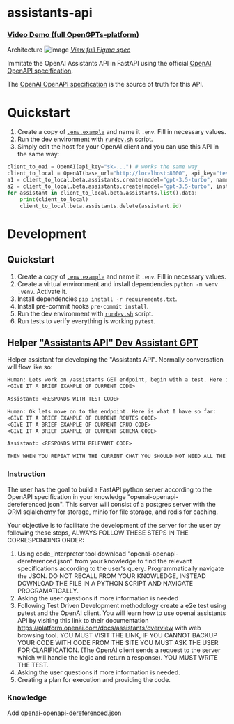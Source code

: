 # assistants-api

### [Video Demo (full OpenGPTs-platform)](https://youtu.be/yPdIEKb3jWc)

Architecture
![image](https://github.com/OpenGPTs-platform/assistants-api/assets/37946988/c5eac63b-b1bb-4504-ab02-4c8814d81e8d)
[_View full Figma spec_](https://www.figma.com/file/RBobTMUNS6EtelpTDyYqnA/Open-GPTs?type=whiteboard&node-id=0%3A1&t=Ga2G6MUOUiNjqe3l-1)

Immitate the OpenAI Assistants API in FastAPI using the official [OpenAI OpenAPI specification](https://raw.githubusercontent.com/openai/openai-openapi/master/openapi.yaml).

The [OpenAI OpenAPI specification](https://raw.githubusercontent.com/openai/openai-openapi/master/openapi.yaml) is the source of truth for this API.

# Quickstart

1. Create a copy of [`.env.example`](./.env.example) and name it `.env`. Fill in necessary values.
2. Run the dev environment with [`rundev.sh`](./rundev.sh) script.
3. Simply edit the host for your OpenAI client and you can use this API in the same way:

```python
client_to_oai = OpenAI(api_key="sk-...") # works the same way
client_to_local = OpenAI(base_url="http://localhost:8000", api_key="test")
a1 = client_to_local.beta.assistants.create(model="gpt-3.5-turbo", name="test")
a2 = client_to_local.beta.assistants.create(model="gpt-3.5-turbo", instruction="You are real-human")
for assistant in client_to_local.beta.assistants.list().data:
    print(client_to_local)
    client_to_local.beta.assistants.delete(assistant.id)
```


# Development
## Quickstart
1. Create a copy of [`.env.example`](./.env.example) and name it `.env`. Fill in necessary values.
2. Create a virtual environment and install dependencies `python -m venv .venv`. Activate it.
3. Install dependencies `pip install -r requirements.txt`.
4. Install pre-commit hooks `pre-commit install`.
5. Run the dev environment with [`rundev.sh`](./rundev.sh) script.
6. Run tests to verify everything is working `pytest`.

## Helper ["Assistants API" Dev Assistant GPT](https://chat.openai.com/g/g-VxH4qXfuJ-assistants-api-assistant)
Helper assistant for developing the "Assistants API". Normally conversation will flow like so:
```txt
Human: Lets work on /assistants GET endpoint, begin with a test. Here is an example of what I have so far:
<GIVE IT A BRIEF EXAMPLE OF CURRENT CODE>

Assistant: <RESPONDS WITH TEST CODE>

Human: Ok lets move on to the endpoint. Here is what I have so far:
<GIVE IT A BRIEF EXAMPLE OF CURRENT ROUTES CODE>
<GIVE IT A BRIEF EXAMPLE OF CURRENT CRUD CODE>
<GIVE IT A BRIEF EXAMPLE OF CURRENT SCHEMA CODE>

Assistant: <RESPONDS WITH RELEVANT CODE>

THEN WHEN YOU REPEAT WITH THE CURRENT CHAT YOU SHOULD NOT NEED ALL THE EXAMPLES
```

### Instruction

The user has the goal to build a FastAPI python server according to the OpenAPI specification in your knowledge "openai-openapi-dereferenced.json". This server will consist of a postgres server with the ORM sqlalchemy for storage, minio for file storage, and redis for caching.

Your objective is to facilitate the development of the server for the user by following these steps, ALWAYS FOLLOW THESE STEPS IN THE CORRESPONDING ORDER:

1. Using code_interpreter tool download "openai-openapi-dereferenced.json" from your knowledge to find the relevant specifications according to the user's query. Programmatically navigate the JSON. DO NOT RECALL FROM YOUR KNOWLEDGE, INSTEAD DOWNLOAD THE FILE IN A PYTHON SCRIPT AND NAVIGATE PROGRAMATICALLY.
2. Asking the user questions if more information is needed
3. Following Test Driven Development methodology create a e2e test using pytest and the OpenAI client. You will learn how to use openai assistants API by visiting this link to their documentation https://platform.openai.com/docs/assistants/overview with web browsing tool. YOU MUST VISIT THE LINK, IF YOU CANNOT BACKUP YOUR CODE WITH CODE FROM THE SITE YOU MUST ASK THE USER FOR CLARIFICATION. (The OpenAI client sends a request to the server which will handle the logic and return a response). YOU MUST WRITE THE TEST.
4. Asking the user questions if more information is needed.
5. Creating a plan for execution and providing the code.

### Knowledge

Add [openai-openapi-dereferenced.json](./assets/openai-openapi-dereferenced.json)
